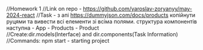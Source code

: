 //Homework 1
    //Link on repo - https://github.com/yaroslav-zoryanyy/may-2024-react
    //Task - з апі https://dummyjson.com/docs/products копійнути руцями та вивести всі елементи зі всіма полями.
        структура компонентів наступна - App - Products - Product    
    //Create:dir.models(Interface) and dir.components(Task Information)
    //Commands: npm start - starting project